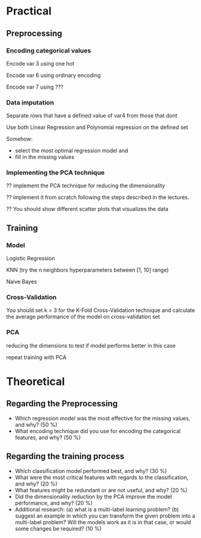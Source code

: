 # Practical

## Preprocessing

### Encoding categorical values

Encode var 3 using one hot

Encode var 6 using ordinary encoding

Encode var 7 using ???

### Data imputation

Separate rows that have a defined value of var4 from those that dont

Use both Linear Regression and Polynomial regression on the defined set

Somehow:

- select the most optimal regression model and
- fill in the missing values

### Implementing the PCA technique

?? implement the PCA technique for reducing the dimensionality

?? implement it from scratch following the steps described in the lectures.

?? You should show different scatter plots that visualizes the data

## Training

### Model 

Logistic Regression

KNN (try the n neighbors hyperparameters between [1, 10] range)

Naive Bayes

### Cross-Validation 

You should set k = 3 for the K-Fold Cross-Validation technique and calculate the average performance of the model on cross-validation set

### PCA

reducing the dimensions to test if model performs better in this case

repeat training with PCA

# Theoretical

## Regarding the Preprocessing

- Which regression model was the most effective for the missing values, and why? (50 %)
- What encoding technique did you use for encoding the categorical features, and why? (50 %)

## Regarding the training process

- Which classification model performed best, and why? (30 %)
- What were the most critical features with regards to the classification, and why? (20 %)
- What features might be redundant or are not useful, and why? (20 %)
- Did the dimensionality reduction by the PCA improve the model performance, and why? (20 %)
- Additional research: (a) what is a multi-label learning problem? (b) suggest an example in which you
can transform the given problem into a multi-label problem? Will the models work as it is in that case, or
would some changes be required? (10 %)